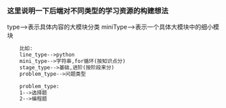 ### 这里说明一下后端对不同类型的学习资源的构建想法
type-->表示具体内容的大模块分类
miniType-->表示一个具体大模块中的细小模块
```txt
    比如:
    line_type-->python
    mini_type-->字符串,for循环(按知识点分)
    stage_type-->基础,进阶(按阶段来分)
    problem_type-->问题类型   
```
```txt
    problem_type:
    1-->选择题
    2-->编程题
```